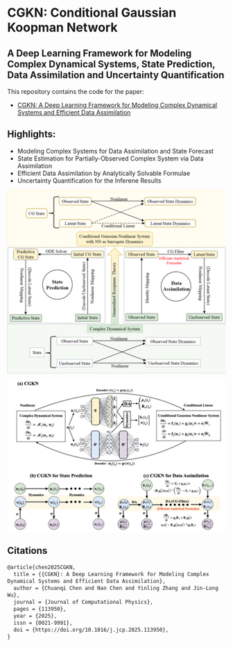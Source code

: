 # CGKN: Conditional Gaussian Koopman Network

## A Deep Learning Framework for Modeling Complex Dynamical Systems, State Prediction, Data Assimilation and Uncertainty Quantification

This repository contains the code for the paper:
- [CGKN: A Deep Learning Framework for Modeling Complex Dynamical Systems and Efficient Data Assimilation
](https://arxiv.org/abs/2410.20072)

## Highlights:
- Modeling Complex Systems for Data Assimilation and State Forecast
- State Estimation for Partially-Observed Complex System via Data Assimilation
- Efficient Data Assimilation by Analytically Solvable Formulae
- Uncertainty Quantification for the Inferene Results

<p align="center">
<img align="middle" src="./assets/CGKN(SchematicDiagram1).png" alt="SchematicDiagram" width="1000"  />
</p>

<p align="center">
<img align="middle" src="./assets/CGKN(SchematicDiagram2).png" alt="SchematicDiagram" width="1000"  />
</p>


## Citations
```
@article{chen2025CGKN,
  title = {{CGKN}: A Deep Learning Framework for Modeling Complex Dynamical Systems and Efficient Data Assimilation},
  author = {Chuanqi Chen and Nan Chen and Yinling Zhang and Jin-Long Wu},
  journal = {Journal of Computational Physics},
  pages = {113950},
  year = {2025},
  issn = {0021-9991},
  doi = {https://doi.org/10.1016/j.jcp.2025.113950},
}
```
